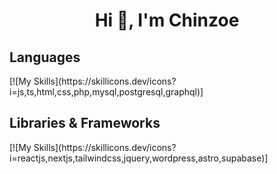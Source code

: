 <h1 align="center">Hi 👋, I'm Chinzoe</h1>

<h2>Languages</h2>
[![My Skills](https://skillicons.dev/icons?i=js,ts,html,css,php,mysql,postgresql,graphql)]

<h2>Libraries & Frameworks</h2>
[![My Skills](https://skillicons.dev/icons?i=reactjs,nextjs,tailwindcss,jquery,wordpress,astro,supabase)]
